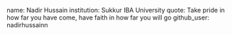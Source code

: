 name: Nadir Hussain
institution: Sukkur IBA University
quote: Take pride in how far you have come, have faith in how far you will go
github_user: nadirhussainn
